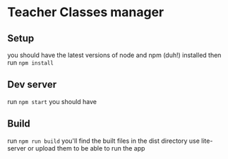 # Teacher Classes manager
## Setup
you should have the latest versions of node and npm (duh!) installed then run `npm install`

## Dev server
run `npm start` you should have

## Build
run `npm run build` you'll find the built files in the dist directory use lite-server or upload them to be able to run the app